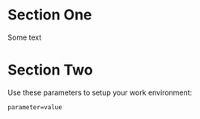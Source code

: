 # Section One

Some text

# Section Two

[comment]: <> (marker-one)

Use these parameters to setup your work environment:
```
parameter=value
```

[comment]: <> (marker-one)
